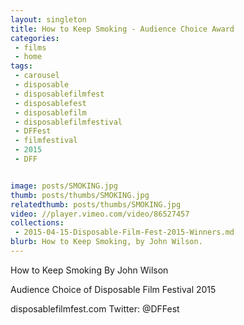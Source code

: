 ```yaml
---
layout: singleton
title: How to Keep Smoking - Audience Choice Award
categories:
 - films
 - home
tags:
 - carousel
 - disposable
 - disposablefilmfest
 - disposablefest
 - disposablefilm
 - disposablefilmfestival
 - DFFest
 - filmfestival
 - 2015
 - DFF


image: posts/SMOKING.jpg
thumb: posts/thumbs/SMOKING.jpg
relatedthumb: posts/thumbs/SMOKING.jpg
video: //player.vimeo.com/video/86527457
collections:
 - 2015-04-15-Disposable-Film-Fest-2015-Winners.md
blurb: How to Keep Smoking, by John Wilson.
---
```


How to Keep Smoking
By John Wilson

Audience Choice of Disposable Film Festival 2015

disposablefilmfest.com
Twitter: @DFFest

